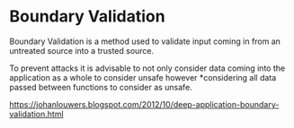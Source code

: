 # Boundary Validation

Boundary Validation is a method used to validate input coming in from an untreated source into a trusted source. 

To prevent attacks it is advisable to not only consider data coming into the application as a whole to consider unsafe however *considering all data passed between functions to consider as unsafe.

https://johanlouwers.blogspot.com/2012/10/deep-application-boundary-validation.html

